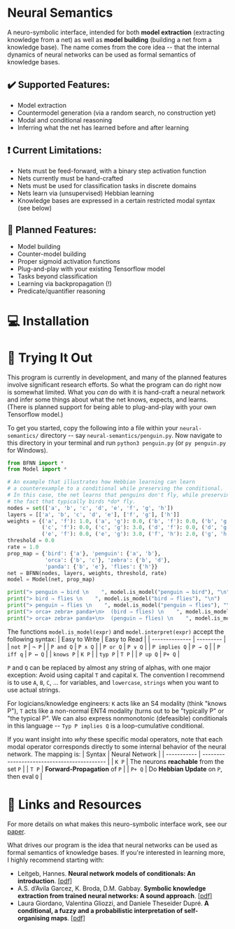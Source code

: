 # Neural Semantics
A neuro-symbolic interface, intended for both **model extraction** (extracting knowledge from a net) as well as **model building** (building a net from a knowledge base).  The name comes from the core idea -- that the internal dynamics of neural networks can be used as formal semantics of knowledge bases.

## :heavy_check_mark: Supported Features:
- Model extraction
- Countermodel generation (via a random search, no construction yet)
- Modal and conditional reasoning
- Inferring what the net has learned before and after learning

## ❗ Current Limitations:
- Nets must be feed-forward, with a binary step activation function
- Nets currently must be hand-crafted
- Nets must be used for classification tasks in discrete domains
- Nets learn via (unsupervised) Hebbian learning
- Knowledge bases are expressed in a certain restricted modal syntax (see below)

## 📝 Planned Features:
- Model building
- Counter-model building
- Proper sigmoid activation functions
- Plug-and-play with your existing Tensorflow model
- Tasks beyond classification
- Learning via backpropagation (!)
- Predicate/quantifier reasoning

# 💻 Installation


# :brain: Trying It Out
This program is currently in development, and many of the planned features involve significant research efforts.  So what the program can do right now is somewhat limited.  What you _can_ do with it is hand-craft a neural network and infer some things about what the net knows, expects, and learns.  (There is planned support for being able to plug-and-play with your own Tensorflow model.) 

To get you started, copy the following into a file within your `neural-semantics/` directory -- say `neural-semantics/penguin.py`.  Now navigate to this directory in your terminal and run `python3 penguin.py` (or `py penguin.py` for Windows).

```python
from BFNN import *
from Model import *

# An example that illustrates how Hebbian learning can learn
# a counterexample to a conditional while preserving the conditional.
# In this case, the net learns that penguins don't fly, while preserving
# the fact that typically birds *do* fly.
nodes = set(['a', 'b', 'c', 'd', 'e', 'f', 'g', 'h'])
layers = [['a', 'b', 'c', 'd', 'e'], ['f', 'g'], ['h']]
weights = {('a', 'f'): 1.0, ('a', 'g'): 0.0, ('b', 'f'): 0.0, ('b', 'g'): -2.0, 
           ('c', 'f'): 0.0, ('c', 'g'): 3.0, ('d', 'f'): 0.0, ('d', 'g'): 3.0,
           ('e', 'f'): 0.0, ('e', 'g'): 3.0, ('f', 'h'): 2.0, ('g', 'h'): -2.0}
threshold = 0.0
rate = 1.0
prop_map = {'bird': {'a'}, 'penguin': {'a', 'b'}, 
            'orca': {'b', 'c'}, 'zebra': {'b', 'd'}, 
            'panda': {'b', 'e'}, 'flies': {'h'}}
net = BFNN(nodes, layers, weights, threshold, rate)
model = Model(net, prop_map)

print("> penguin → bird \n    ", model.is_model("penguin → bird"), "\n")
print("> bird ⇒ flies \n    ", model.is_model("bird ⇒ flies"), "\n")
print("> penguin ⇒ flies \n    ", model.is_model("penguin ⇒ flies"), "\n")
print("> orca+ zebra+ panda+\n>  (bird ⇒ flies) \n    ", model.is_model("orca+ (zebra+ (panda+ (bird ⇒ flies)))"), "\n")
print("> orca+ zebra+ panda+\n>  (penguin ⇒ flies) \n    ", model.is_model("orca+ (zebra+ (panda+ (penguin ⇒ flies)))"))
```

The functions `model.is_model(expr)` and `model.interpret(expr)` accept the following syntax:
| Easy to Write | Easy to Read |
| -------------- | --------- |
| `not P`        | `¬ P`     |
| `P and Q`      | `P ∧ Q`   |
| `P or Q`       | `P ∨ Q`   |
| `P implies Q`  | `P → Q`   |
| `P iff q`      | `P ↔ Q`   |
| `knows P`      | `K P`     |
| `typ P`        | `T P`     |
|  `P up Q`      | `P+ Q`    |

`P` and `Q` can be replaced by almost any string of alphas, with one major exception:  Avoid using capital `T` and capital `K`.  The convention I recommend is to use `A`, `B`, `C`, ... for variables, and `lowercase`, `strings` when you want to use actual strings.

For logicians/knowledge engineers: `K` acts like an S4 modality (think "knows P"), `T` acts like a non-normal ENT4 modality (turns out to be "typically P" or "the typical P".  We can also express nonmonotonic (defeasible) conditionals in this language -- `Typ P implies Q` is a loop-cumulative conditional.

If you want insight into _why_ these specific modal operators, note that each modal operator corresponds directly to some internal behavior of the neural network.  The mapping is:
| Syntax      | Neural Network  |
| ----------- | ------------------------------------------- |
| `K P`       | The neurons **reachable** from the set `P`  |
| `T P`       | **Forward-Propagation** of `P`              |
|  `P+ Q`     | Do **Hebbian Update** on `P`, then eval `Q` |


# 🔗 Links and Resources
For more details on what makes this neuro-symbolic interface work, see our [paper](https://journals.flvc.org/FLAIRS/article/download/130735/133901).

What drives our program is the idea that neural networks can be used as formal semantics of knowledge bases.  If you're interested in learning more, I highly recommend starting with:

- Leitgeb, Hannes. **Neural network models of conditionals: An introduction**. [[pdf]](https://www.academia.edu/download/32793110/LeitgebSanSebastianFINAL.pdf)
- A.S. d’Avila Garcez,  K. Broda, D.M. Gabbay.  **Symbolic knowledge extraction from trained neural
networks: A sound approach**.  [[pdf]](https://www.sciencedirect.com/science/article/pii/S0004370200000771/pdf?md5=f782984da6f1244a563048b352a31ce5&pid=1-s2.0-S0004370200000771-main.pdf)
- Laura Giordano, Valentina Gliozzi, and Daniele Theseider Dupré.  **A conditional, a fuzzy and a probabilistic interpretation
of self-organising maps**. [[pdf]](https://arxiv.org/pdf/2103.06854.pdf)
